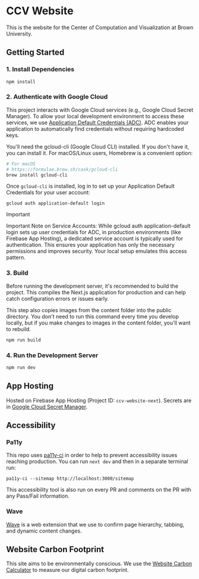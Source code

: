 # CCV Website

This is the website for the Center of Computation and Visualization at Brown University.

## Getting Started

### 1. Install Dependencies

```bash
npm install
```

### 2. Authenticate with Google Cloud

This project interacts with Google Cloud services (e.g., Google Cloud Secret Manager). To allow your local development
environment to access these services, we
use [Application Default Credentials (ADC)](https://cloud.google.com/docs/authentication/application-default-credentials).
ADC enables your application to automatically find credentials without requiring hardcoded keys.

You'll need the gcloud-cli (Google Cloud CLI) installed. If you don't have it, you can install it. For macOS/Linux
users, Homebrew is a convenient option:

```bash
# For macOS
# https://formulae.brew.sh/cask/gcloud-cli
brew install gcloud-cli
```

Once `gcloud-cli` is installed, log in to set up your Application Default Credentials for your user account:

```
gcloud auth application-default login
```

> [!IMPORTANT]
> Important Note on Service Accounts: While gcloud auth application-default login sets up user credentials for ADC, in
> production environments (like Firebase App Hosting), a dedicated service account is typically used for authentication.
> This ensures your application has only the necessary permissions and improves security. Your local setup emulates this
> access pattern.

### 3. Build

Before running the development server, it's recommended to build the project. This compiles the Next.js application for
production and can help catch configuration errors or issues early.

This step also copies images from the content folder into the public directory. You don't need to run this command every
time you develop locally, but if you make changes to images in the content folder, you'll want to rebuild.

```bash
npm run build
```

### 4. Run the Development Server

```bash
npm run dev
```

## App Hosting

Hosted on Firebase App Hosting (Project ID: `ccv-website-next`). Secrets are
in [Google Cloud Secret Manager](https://console.cloud.google.com/security/secret-manager).

## Accessibility

### Pa11y

This repo uses [pa11y-ci](https://github.com/pa11y/pa11y-ci) in order to help to prevent accessibility issues reaching
production. You can run `next dev` and then in a separate terminal run:

```ssh
pa11y-ci --sitemap http://localhost:3000/sitemap
```

This accessibility tool is also run on every PR and comments on the PR with
any Pass/Fail information.

### Wave

[Wave](https://wave.webaim.org/extension/) is a web extension that we use to confirm page
hierarchy, tabbing, and dynamic content changes.

## Website Carbon Footprint

This site aims to be environmentally conscious. We use the [Website Carbon Calculator](https://www.websitecarbon.com/)
to measure our digital carbon footprint.
